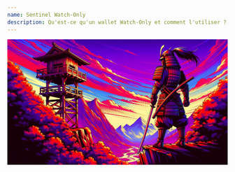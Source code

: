```yaml
---
name: Sentinel Watch-Only
description: Qu'est-ce qu'un wallet Watch-Only et comment l'utiliser ?
---
```

![cover](assets/cover.jpeg)


